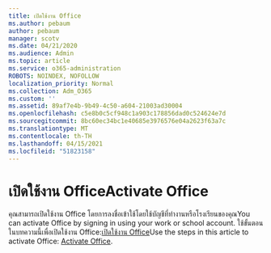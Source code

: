 ```yaml
---
title: เปิดใช้งาน Office
ms.author: pebaum
author: pebaum
manager: scotv
ms.date: 04/21/2020
ms.audience: Admin
ms.topic: article
ms.service: o365-administration
ROBOTS: NOINDEX, NOFOLLOW
localization_priority: Normal
ms.collection: Adm_O365
ms.custom: ''
ms.assetid: 89af7e4b-9b49-4c50-a604-21003ad30004
ms.openlocfilehash: c5e8b0c5cf948c1a903c178856dad0c524624e7d
ms.sourcegitcommit: 8bc60ec34bc1e40685e3976576e04a2623f63a7c
ms.translationtype: MT
ms.contentlocale: th-TH
ms.lasthandoff: 04/15/2021
ms.locfileid: "51823158"
---
```

# <a name="activate-office"></a><span data-ttu-id="62a55-102">เปิดใช้งาน Office</span><span class="sxs-lookup"><span data-stu-id="62a55-102">Activate Office</span></span>

<span data-ttu-id="62a55-103">คุณสามารถเปิดใช้งาน Office โดยการลงชื่อเข้าใช้โดยใช้บัญชีที่ทํางานหรือโรงเรียนของคุณ</span><span class="sxs-lookup"><span data-stu-id="62a55-103">You can activate Office by signing in using your work or school account.</span></span> <span data-ttu-id="62a55-104">ใช้ขั้นตอนในบทความนี้เพื่อเปิดใช้งาน Office:[เปิดใช้งาน Office](https://support.office.com/article/Activate-Office-365-Office-2016-or-Office-2013-1144e0de-e849-496e-8e33-ed6fb1b34202.aspx)</span><span class="sxs-lookup"><span data-stu-id="62a55-104">Use the steps in this article to activate Office: [Activate Office](https://support.office.com/article/Activate-Office-365-Office-2016-or-Office-2013-1144e0de-e849-496e-8e33-ed6fb1b34202.aspx).</span></span>
  